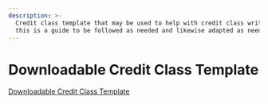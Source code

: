 ```yaml
---
description: >-
  Credit class template that may be used to help with credit class writing -
  this is a guide to be followed as needed and likewise adapted as needed.
---
```


# Downloadable Credit Class Template

[Downloadable Credit Class Template](https://docs.google.com/document/d/1jt8EeDNlZVFlmlaITWjbYDikVDsiVyzatlx4xthP1lM/copy)
